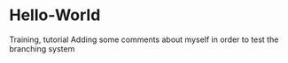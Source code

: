 # Hello-World
Training, tutorial
Adding some comments about myself in order to test the branching system
